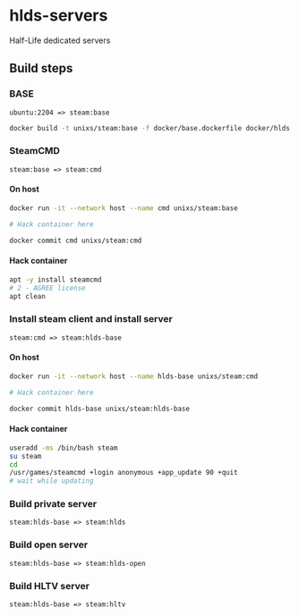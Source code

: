 # hlds-servers
Half-Life dedicated servers

## Build steps

### BASE

`ubuntu:2204 => steam:base`

```bash
docker build -t unixs/steam:base -f docker/base.dockerfile docker/hlds
```

### SteamCMD

`steam:base => steam:cmd`

#### On host

```bash
docker run -it --network host --name cmd unixs/steam:base

# Hack container here

docker commit cmd unixs/steam:cmd
```

#### Hack container

```bash
apt -y install steamcmd
# 2 - AGREE license
apt clean
```

### Install steam client and install server

`steam:cmd => steam:hlds-base`

#### On host

```bash
docker run -it --network host --name hlds-base unixs/steam:cmd

# Hack container here

docker commit hlds-base unixs/steam:hlds-base
```

#### Hack container

```bash
useradd -ms /bin/bash steam
su steam
cd
/usr/games/steamcmd +login anonymous +app_update 90 +quit
# wait while updating
```

### Build private server

`steam:hlds-base => steam:hlds`

### Build open server

`steam:hlds-base => steam:hlds-open`

### Build HLTV server

`steam:hlds-base => steam:hltv`
